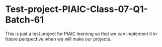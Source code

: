 # Test-project-PIAIC-Class-07-Q1-Batch-61
This is just a test project for PIAIC learning so that we can implement it in future perspective when we will make our projects. 
